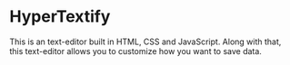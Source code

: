 # HyperTextify

This is an text-editor built in HTML, CSS and JavaScript. Along with that, this text-editor allows you to customize how you want to save data. 
